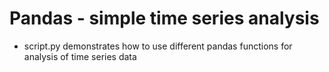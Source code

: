 # Pandas - simple time series analysis

* script.py demonstrates how to use different pandas functions for analysis of time series data
